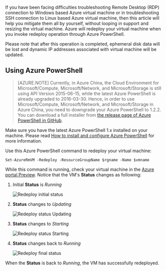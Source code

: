 <!-- Ibiza portal: tested -->


If you have been facing difficulties troubleshooting Remote Desktop (RDP) connection to Windows based Azure virtual machine or in troubleshooting SSH connection to Linux based Azure virtual machine, then this article will help you mitigate them all by yourself, without looping in support and resizing the virtual machine.  Azure will redeploy your virtual machine when you invoke redeploy operation through Azure PowerShell. 

Please note that after this operation is completed, ephemeral disk data will be lost and dynamic IP addresses associated with virtual machine will be updated. 


## Using Azure PowerShell

>[AZURE.NOTE] Currently, in Azure China, the Cloud Environment for Microsoft/Compute, Microsoft/Network, and Microsoft/Storage is still using API Version 2015-06-15, while the latest Azure PowerShell is already upgraded to 2016-03-30. Hence, in order to use Microsoft/Compute, Microsoft/Network, and Microsoft/Storage in Azure China, you need to downgrade your Azure PowerShell to 1.2.2. You can download a full installer from [the release page of Azure PowerShell in GitHub](https://github.com/Azure/azure-powershell/releases).

Make sure you have the latest Azure PowerShell 1.x installed on your machine. Please read [How to install and configure Azure PowerShell](/documentation/articles/powershell-install-configure/) for more information.

Use this Azure PowerShell command to redeploy your virtual machine:

	Set-AzureRmVM -Redeploy -ResourceGroupName $rgname -Name $vmname 


While this command is running, check your virtual machine in the [Azure portal Preview](https://portal.azure.cn). Notice that the VM's **Status** changes as following:

1. Initial **Status** is *Running*

	![Redeploy initial status](./media/virtual-machines-common-redeploy-to-new-node/statusrunning1.png)

2. **Status** changes to *Updating*

	![Redeploy status Updating](./media/virtual-machines-common-redeploy-to-new-node/statusupdating.png)

3. **Status** changes to *Starting*

	![Redeploy status Starting](./media/virtual-machines-common-redeploy-to-new-node/statusstarting.png)

4. **Status** changes back to *Running*

	![Redeploy final status](./media/virtual-machines-common-redeploy-to-new-node/statusrunning2.png)

When the **Status** is back to *Running*, the VM has successfully redeployed.
